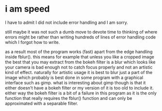 # i am speed

I have to admit I did not include error handling and I am sorry.

still maybe it was not such a dumb move to devote time to thinking of where errors might be rather than writing hundreds of lines of error handling code which I forgot how to write.

as a result most of the program works (fast) apart from the edge handling inside fblur(). this means for example that unless you like a cropped image the best that you may extract from the bokeh filter is a blur which looks like your camera is bad enough not to catch focus properly and not an artistic kind of effect. naturally for artistic usage it is best to blur just a part of the image which probably is best done in some program with a graphical interface such as gimp. what is interesting about gimp though is that it either doesn't have a bokeh filter or my version of it is too old to include it. either way the bokeh filter is a bit of a failure in this program as it is the only function that really requires the fblur() function and can only be approximated with a separable filter.
